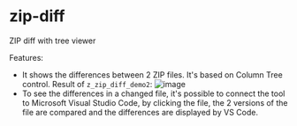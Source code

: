 # zip-diff
ZIP diff with tree viewer

Features:
- It shows the differences between 2 ZIP files. It's based on Column Tree control. Result of `z_zip_diff_demo2`:
  ![image](https://user-images.githubusercontent.com/34005250/150645373-f5d94d53-596f-4127-ac5f-75d74845df3b.png)
- To see the differences in a changed file, it's possible to connect the tool to Microsoft Visual Studio Code, by clicking the file, the 2 versions of the file are compared and the differences are displayed by VS Code.
